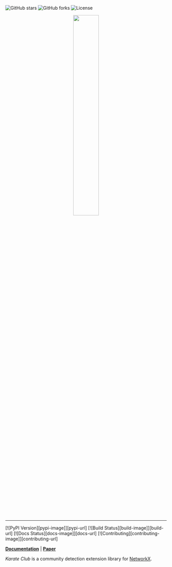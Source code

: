  ![GitHub stars](https://img.shields.io/github/stars/benedekrozemberczki/GEMSEC.svg?style=plastic) ![GitHub forks](https://img.shields.io/github/forks/benedekrozemberczki/GEMSEC.svg?color=blue&style=plastic) ![License](https://img.shields.io/github/license/benedekrozemberczki/GEMSEC.svg?color=blue&style=plastic)

<p align="center">
  <img width="40%" src="https://github.com/benedekrozemberczki/KarateClub/blob/master/karatelogo.jpg?sanitize=true" />
</p>

--------------------------------------------------------------------------------

[![PyPI Version][pypi-image]][pypi-url]
[![Build Status][build-image]][build-url]
[![Docs Status][docs-image]][docs-url]
[![Contributing][contributing-image]][contributing-url]

**[Documentation](https://karateclub.readthedocs.io/)** | **[Paper](https://arxiv.org/abs/1802.03997)** 

*Karate Club* is a community detection extension library for [NetworkX](https://networkx.github.io/).

